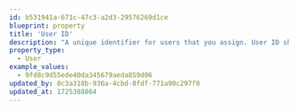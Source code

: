 ```yaml
---
id: b531941a-671c-47c3-a2d3-29576269d1ce
blueprint: property
title: 'User ID'
description: "A unique identifier for users that you assign. User ID should never change for the same user. For example, use a hashed string of the user's username in your application."
property_type:
  - User
example_values:
  - 9fd8c9d55ede40da345679aeda859d06
updated_by: 0c3a318b-936a-4cbd-8fdf-771a90c297f0
updated_at: 1725388864
---
```

